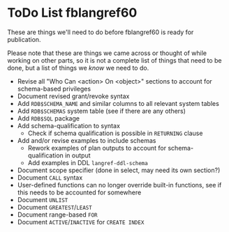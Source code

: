 ToDo List fblangref60
=====================

These are things we'll need to do before fblangref60 is ready for publication.

Please note that these are things we came across or thought of while working on other parts, so it is not a complete list of things that need to be done, but a list of things we _know_ we need to do.

- Revise all "Who Can \<action> On \<object>" sections to account for schema-based privileges
- Document revised grant/revoke syntax
- Add `RDB$SCHEMA_NAME` and similar columns to all relevant system tables
- Add `RDB$SCHEMAS` system table (see if there are any others)
- Add `RDB$SQL` package
- Add schema-qualification to syntax
  - Check if schema qualification is possible in `RETURNING` clause
- Add and/or revise examples to include schemas
  - Rework examples of plan outputs to account for schema-qualification in output
  - Add examples in DDL `langref-ddl-schema`
- Document scope specifier (done in select, may need its own section?)
- Document `CALL` syntax
- User-defined functions can no longer override built-in functions, see if this needs to be accounted for somewhere
- Document `UNLIST`
- Document `GREATEST`/`LEAST`
- Document range-based `FOR`
- Document `ACTIVE`/`INACTIVE` for `CREATE INDEX`
